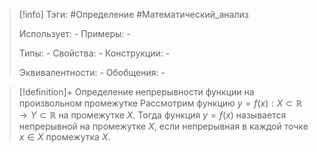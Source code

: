 > [!info]
> Тэги: #Определение #Математический_анализ   
> 
> Использует: *-*
> Примеры: *-*
> 
> Типы: *-*
> Свойства: *-*
> Конструкции: *-*
> 
> Эквивалентности: *-*
> Обобщения: *-*

> [!definition]+ Определение непрерывности функции на произвольном промежутке
> Рассмотрим функцию $y = f(x):X \subset \mathbb{R}\rightarrow Y \subset \mathbb{R}$ на промежутке $X$. Тогда функция $y=f(x)$ называется непрерывной на промежутке $X$, если непрерывная в каждой точке $x\in X$ промежутка $X$. 